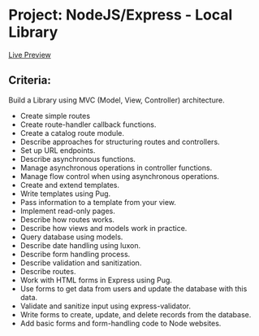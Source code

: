 # Project: NodeJS/Express - Local Library

[Live Preview](https://afternoon-cliffs-55661.herokuapp.com/)

## Criteria:
Build a Library using MVC (Model, View, Controller) architecture.
* Create simple routes
* Create route-handler callback functions.
* Create a catalog route module.
* Describe approaches for structuring routes and controllers.
* Set up URL endpoints.
* Describe asynchronous functions.
* Manage asynchronous operations in controller functions.
* Manage flow control when using asynchronous operations.
* Create and extend templates.
* Write templates using Pug.
* Pass information to a template from your view.
* Implement read-only pages.
* Describe how routes works.
* Describe how views and models work in practice.
* Query database using models.
* Describe date handling using luxon.
* Describe form handling process.
* Describe validation and sanitization.
* Describe routes.
* Work with HTML forms in Express using Pug.
* Use forms to get data from users and update the database with this data.
* Validate and sanitize input using express-validator.
* Write forms to create, update, and delete records from the database.
* Add basic forms and form-handling code to Node websites.